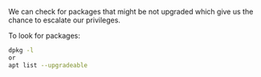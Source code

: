 We can check for packages that might be not upgraded which give us the chance to escalate our privileges.

To look for packages:

```bash
dpkg -l
or
apt list --upgradeable
```